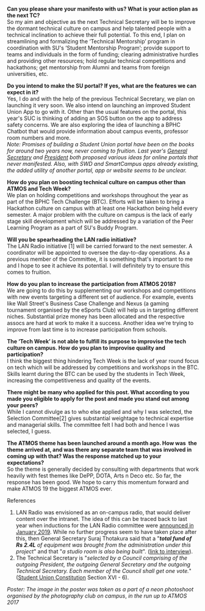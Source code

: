 <p><!-- wp:paragraph --></p>
<p><strong>Can you please share your manifesto with us? What is your action plan as the next TC? </strong><br />So my aim and objective as the next Technical Secretary will be to improve the dormant technical culture on campus and help talented people with a technical inclination to achieve their full potential. To this end, I plan on streamlining and formalizing the ‘Technical Mentorship’ program in coordination with SU's ‘Student Mentorship Program’; provide support to teams and individuals in the form of funding; clearing administrative hurdles and providing other resources; hold regular technical competitions and hackathons; get mentorship from Alumni and teams from foreign universities, etc.</p>
<p><!-- /wp:paragraph --></p>
<p><!-- wp:paragraph --></p>
<p><strong>Do you intend to make the SU portal? If yes, what are the features we can expect in it?</strong> <br />Yes, I do and with the help of the previous Technical Secretary, we plan on  launching it very soon. We also intend on launching an improved Student Union App  to go with it. Other than the usual features on the portal, this year's SUC is thinking of adding an SOS button on the app to address safety concerns. We are also exploring the idea of launching a BPHC Chatbot that would provide information about campus events, professor room numbers and more. <br /><em>Note: Promises of building a Student Union portal have been on the books for around two years now, never coming to fruition. Last year's <a href="https://bitshyd.news.blog/2018/12/08/suc-report-cards-2018-suraj-thotakura/">General Secretary</a> and <a href="https://bitshyd.news.blog/2018/12/08/suc-report-cards-2018-aman-syed/">President</a> both proposed various ideas for online portals that never manifested. Also, with SWD and SmartCampus apps already existing, the added utility of another portal, app or website seems t</em>o<em> be</em> <em>unclear.</em></p>
<p><!-- /wp:paragraph --></p>
<p><!-- wp:paragraph --></p>
<p><strong>How do you plan on boosting technical culture on campus other than ATMOS and Tech Week?</strong><br />We plan on holding competitions and workshops throughout the year as part of the BPHC Tech Challenge (BTC). Efforts will be taken to bring a Hackathon culture on campus with at least one Hackathon being held every semester. A major problem with the culture on campus is the lack of early stage skill development which will be addressed by a variation of the Peer Learning Program as a part of SU's Buddy Program.</p>
<p><!-- /wp:paragraph --></p>
<p><!-- wp:paragraph --></p>
<p><strong>Will you be spearheading the LAN radio initiative?</strong><br />The  LAN Radio initiative [1] will be carried forward to the next semester. A  coordinator will be appointed to oversee the day-to-day operations. As a  previous member of the Committee, it is something that's important to  me and I hope to see it achieve its potential. I will definitely try to  ensure this comes to fruition. </p>
<p><!-- /wp:paragraph --></p>
<p><!-- wp:paragraph --></p>
<p><strong>How do you plan to increase the participation from ATMOS 2018?</strong><br />We are going to do this by supplementing our workshops and competitions with new events targeting a different set of audience.  For example, events like Wall Street's Business Case Challenge and Nexus (a gaming tournament organised by the eSports Club) will help us in targeting different niches. Substantial prize money has been allocated and the respective assocs are hard at work to make it a success. Another idea we're trying to improve from last time is to increase participation from schools. </p>
<p><!-- /wp:paragraph --></p>
<p><!-- wp:paragraph --></p>
<p><strong>The ‘Tech Week’ is not able to fulfill its purpose to improvise the tech culture on campus. How do you plan to improvise quality and participation?</strong><br />I think the biggest thing hindering Tech Week is the lack of year round focus on tech which will be addressed by competitions and workshops in the BTC. Skills learnt during the BTC can be used by the students in Tech Week, increasing the competitiveness and quality of the events.</p>
<p><!-- /wp:paragraph --></p>
<p><!-- wp:paragraph --></p>
<p><strong>There might be many who applied for this post. What according to you made you eligible to apply for the post and made you stand out among your peers?</strong><br />While I cannot divulge as to who else applied and why I was selected, the Selection Committee[2] gives substantial weightage to technical expertise and managerial skills. The committee felt I had both and hence I was selected, I guess.</p>
<p><!-- /wp:paragraph --></p>
<p><!-- wp:paragraph --></p>
<p><strong>The ATMOS theme has been launched around a month ago. How was&nbsp; the theme arrived at, and was there any separate team that was involved in coming up with that? Was the response matched up to your expectations?</strong><br />So the theme is generally decided by consulting with departments that work heavily with fest themes like DePP, DOTA, Arts n Deco etc. So far, the response has been good. We hope to carry this momentum forward and make ATMOS 19 the biggest ATMOS ever.</p>
<p><!-- /wp:paragraph --></p>
<p><!-- wp:paragraph {"fontSize":"medium"} --></p>
<p class="has-medium-font-size">References</p>
<p><!-- /wp:paragraph --></p>
<p><!-- wp:list {"ordered":true} --></p>
<ol>
<li>LAN Radio was envisioned as an on-campus radio, that would deliver content over the intranet. The idea of this can be traced back to last year when inductions for the LAN Radio committee were <a href="https://www.facebook.com/groups/bphcshoutbox/permalink/2204423719620227/">announced in January 2019</a>. While no further progress seem to have taken place after this, then General Secretary Suraj Thotakura said that a "<em><strong>total fund of Rs 2.4L</strong> of equipment was brought from the administration under this project</em>" and that "<em>a studio room is also being built</em>". (<a href="https://bitshyd.news.blog/2018/12/08/suc-report-cards-2018-suraj-thotakura/">link to interview</a>).</li>
<li>The Technical Secretary is "<em>selected by a Council comprising of the outgoing President, the outgoing General Secretary and the outgoing Technical Secretary. Each member of the Council shall get one vote.</em>" (<a href="https://drive.google.com/file/d/1ipxQGAxN_ZbzIsTL_bprpjRpq2QPGJ3i/view?fbclid=IwAR0jUGXoczmUtuDQb5myi4W_x2vnDXfE5ZUW_sgXuPzC62KkInYMtYRsaAY">Student Union Constitution</a> Section XVI - 6). </li>
</ol>
<p><!-- /wp:list --></p>
<p><!-- wp:paragraph --></p>
<p><em>Poster: The image in the poster was taken as a part of a neon photoshoot organised by the photography club on campus</em>, <em>in the run up to ATMOS 2017</em> </p>
<p><!-- /wp:paragraph --></p>
